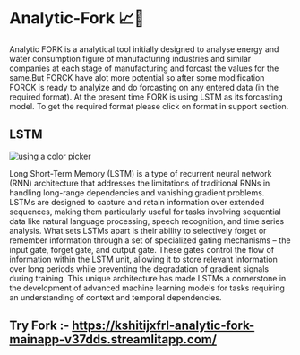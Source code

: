 # Analytic-Fork 📈🍴

Analytic FORK is a analytical tool initially designed to analyse energy and water consumption figure of manufacturing industries and similar companies at each stage of manufacturing and forcast the values for the same.But FORCK have alot more potential so after some modification FORCK is ready to analyize and do forcasting on any entered data (in the required format). At the present time FORK is using LSTM as its forcasting model. To get the required format please click on format in support section.


## LSTM

![using a color picker](./assest/lstm.gif)

Long Short-Term Memory (LSTM) is a type of recurrent neural network (RNN) architecture that addresses the limitations of traditional RNNs in handling long-range dependencies and vanishing gradient problems. LSTMs are designed to capture and retain information over extended sequences, making them particularly useful for tasks involving sequential data like natural language processing, speech recognition, and time series analysis. What sets LSTMs apart is their ability to selectively forget or remember information through a set of specialized gating mechanisms – the input gate, forget gate, and output gate. These gates control the flow of information within the LSTM unit, allowing it to store relevant information over long periods while preventing the degradation of gradient signals during training. This unique architecture has made LSTMs a cornerstone in the development of advanced machine learning models for tasks requiring an understanding of context and temporal dependencies.



## Try Fork :- https://kshitijxfrl-analytic-fork-mainapp-v37dds.streamlitapp.com/

